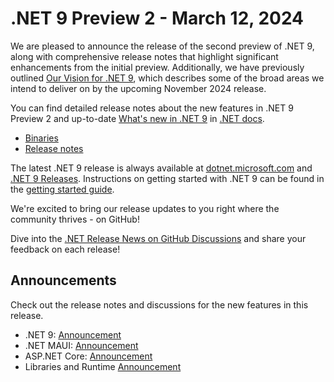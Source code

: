 # .NET 9 Preview 2 - March 12, 2024

We are pleased to announce the release of the second preview of .NET 9, along with comprehensive release notes that highlight significant enhancements from the initial preview. Additionally, we have previously outlined [Our Vision for .NET 9](https://aka.ms/dotnet/9/vision), which describes some of the broad areas we intend to deliver on by the upcoming November 2024 release.

You can find detailed release notes about the new features in .NET 9 Preview 2 and up-to-date [What's new in .NET 9](https://learn.microsoft.com/dotnet/core/whats-new/dotnet-9/overview) in [.NET docs](https://learn.microsoft.com/dotnet/core/introduction).

- [Binaries](9.0.0-preview.2.md)
- [Release notes](.)

The latest .NET 9 release is always available at [dotnet.microsoft.com](https://dotnet.microsoft.com/download/dotnet/9.0) and [.NET 9 Releases](../../README.md). Instructions on getting started with .NET 9 can be found in the [getting started guide](../../get-started.md).

We're excited to bring our release updates to you right where the community thrives - on GitHub! 

Dive into the [.NET Release News on GitHub Discussions](https://github.com/dotnet/core/discussions) and share your feedback on each release!

## Announcements

Check out the release notes and discussions for the new features in this release. 

* .NET 9: [Announcement](https://aka.ms/dotnet/9/preview2)
* .NET MAUI: [Announcement](https://github.com/dotnet/maui/discussions/21159)
* ASP.NET Core: [Announcement](https://github.com/dotnet/aspnetcore/discussions/54503)
* Libraries and Runtime [Announcement](https://github.com/dotnet/runtime/discussions/99619)

